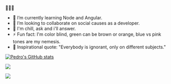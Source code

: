 👋👋👋

- 🌱 I’m currently learning Node and Angular.
- 👯 I’m looking to collaborate on social causes as a developer.
- 💬 I'm chill, ask and i'll answer.
- ⚡ Fun fact: I'm color blind, green can be brown or orange, blue vs pink tones are my nemesis.
- 🚀 Inspirational quote: "Everybody is ignorant, only on different subjects."

[![Pedro's GitHub stats](https://github-readme-stats.vercel.app/api?username=PedroVPrado&show_icons=true&theme=dark)](https://github.com/anuraghazra/github-readme-stats)


<a href="mailto: pedrovalencaprado@gmail.com"><img src="{https://img.shields.io/badge/Gmail-D14836?style=for-the-badge&logo=gmail&logoColor=white}" href/></a>

<a href="https://www.linkedin.com/in/pedrovprado/"><img src="{https://img.shields.io/badge/LinkedIn-0077B5?style=for-the-badge&logo=linkedin&logoColor=white}" /></a>
